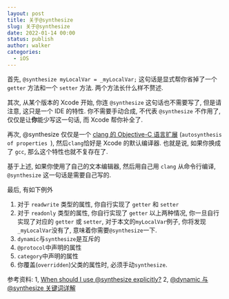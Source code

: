 ```yaml
---
layout: post
title: 关于@synthesize
slug: 关于@synthesize
date: 2022-01-14 00:00
status: publish
author: walker
categories: 
  - iOS
---
```


首先, `@synthesize myLocalVar = _myLocalVar;` 这句话是显式帮你省掉了一个 `getter` 方法和一个 `setter` 方法. 两个方法长什么样不赘述.

其次, 从某个版本的 Xcode 开始, 你连 `@synthesize` 这句话也不需要写了, 但是请注意, 这只是一个 IDE 的特性. 你不需要手动合成, 不代表 `@synthesize` 不作用了, 仅仅是让**你**能少写这一句话, 而 Xcode 帮你补全了.

再次, @synthesize 仅仅是一个 [clang 的 Objective-C 语言扩展](http://clang.llvm.org/docs/LanguageExtensions.html#objective-c-autosynthesis-of-properties) (`autosynthesis of properties `), 然后`clang`恰好是 Xcode 的默认编译器. 也就是说, 如果你换成了 `gcc`, 那么这个特性也就不复存在了. 

基于上述, 如果你使用了自己的文本编辑器, 然后用自己用 `clang` 从命令行编译, `@synthesize` 这一句话是需要自己写的.

最后, 有如下例外

1. 对于 `readwrite` 类型的属性, 你自行实现了 `getter` 和 `setter`
2. 对于 `readonly`  类型的属性, 你自行实现了 `getter`
	以上两种情况, 你一旦自行实现了对应的 `getter` 或 `setter`, 对于本文的`myLocalVar`例子, 你将发现 `_myLocalVar`没有了, 意味着你需要`@synthesize`一下.
3. `dynamic`与`synthesize`是互斥的
4. `@protocol`中声明的属性
5. `category`中声明的属性
6. 你覆盖(`overridden`)父类的属性时, 必须手动`synthesize`.

参考资料:
1, [When should I use @synthesize explicitly?](https://stackoverflow.com/questions/19784454/when-should-i-use-synthesize-explicitly?answertab=votes)
2, [@dynamic 与 @synthesize 关键词详解](http://suree.org/2015/09/01/Dynamic-Synthesize/)
